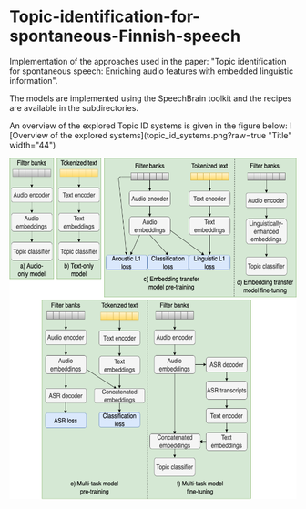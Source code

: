 # Topic-identification-for-spontaneous-Finnish-speech

Implementation of the approaches used in the paper: "Topic identification for spontaneous speech: Enriching audio features with embedded linguistic information".

The models are implemented using the SpeechBrain toolkit and the recipes are available in the subdirectories.

An overview of the explored Topic ID systems is given in the figure below:
![Overview of the explored systems](topic_id_systems.png?raw=true "Title" width="44")

<center>
  <img src="topic_id_systems.png" width="600" height="600">
</center>
